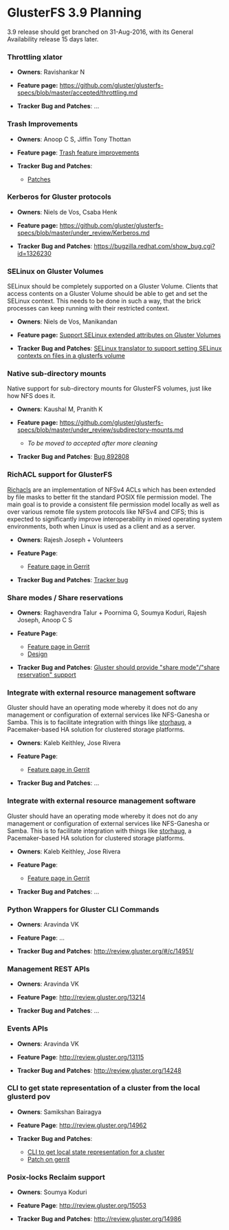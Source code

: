 # GlusterFS 3.9 Planning

3.9 release should get branched on 31-Aug-2016, with its General Availability release 15 days later.


### Throttling xlator
* **Owners**:
  Ravishankar N

* **Feature page:**
  <https://github.com/gluster/glusterfs-specs/blob/master/accepted/throttling.md>

* **Tracker Bug and Patches**:
...

### Trash Improvements
* **Owners**:
  Anoop C S, Jiffin Tony Thottan

* **Feature page**:
  [Trash feature
  improvements](https://github.com/gluster/glusterfs-specs/blob/master/accepted/Trash-Improvements.md)

* **Tracker Bug and Patches**:
  * [Patches](http://review.gluster.org/#/q/topic:bug-1264849+OR+topic:bug-1264847+OR+topic:bug-1264853+OR+topic:bug-1264857)


### Kerberos for Gluster protocols
* **Owners**:
  Niels de Vos, Csaba Henk

* **Feature page:**
  <https://github.com/gluster/glusterfs-specs/blob/master/under_review/Kerberos.md>

* **Tracker Bug and Patches**:
  <https://bugzilla.redhat.com/show_bug.cgi?id=1326230>


### SELinux on Gluster Volumes
SELinux should be completely supported on a Gluster Volume. Clients that access
contents on a Gluster Volume should be able to get and set the SELinux context.
This needs to be done in such a way, that the brick processes can keep running
with their restricted context.

* **Owners**:
  Niels de Vos, Manikandan

* **Feature page:**
  [Support SELinux extended attributes on Gluster
  Volumes](https://github.com/gluster/glusterfs-specs/blob/master/accepted/SELinux-client-support.md)

* **Tracker Bug and Patches**:
  [SELinux translator to support setting SELinux contexts on files in a glusterfs
  volume](https://bugzilla.redhat.com/1318100)


### Native sub-directory mounts
Native support for sub-directory mounts for GlusterFS volumes, just like how
NFS does it.

* **Owners**:
  Kaushal M, Pranith K

* **Feature page:**
  <https://github.com/gluster/glusterfs-specs/blob/master/under_review/subdirectory-mounts.md>
  - _To be moved to accepted after more cleaning_

* **Tracker Bug and Patches**:
  [Bug 892808](https://bugzilla.redhat.com/show_bug.cgi?id=892808)


### RichACL support for GlusterFS
[Richacls] are an implementation of NFSv4 ACLs which has been extended by file
masks to better fit the standard POSIX file permission model. The main goal is
to provide a consistent file permission model locally as well as over various
remote file system protocols like NFSv4 and CIFS; this is expected to
significantly improve interoperability in mixed operating system environments,
both when Linux is used as a client and as a server.

* **Owners**:
  Rajesh Joseph + Volunteers

* **Feature Page**:
  * [Feature page in Gerrit](http://review.gluster.org/13791)

* **Tracker Bug and Patches**:
  [Tracker bug](https://bugzilla.redhat.com/1326233)


### Share modes / Share reservations
* **Owners**:
  Raghavendra Talur + Poornima G, Soumya Koduri, Rajesh Joseph, Anoop C S

* **Feature Page**:
  * [Feature page in Gerrit](http://review.gluster.org/13780)
  * [Design](http://review.gluster.org/13779)

* **Tracker Bug and Patches**:
  [Gluster should provide "share mode"/"share reservation" support](https://bugzilla.redhat.com/1263231)


### Integrate with external resource management software
Gluster should have an operating mode whereby it does not do any management or
configuration of external services like NFS-Ganesha or Samba. This is to
facilitate integration with things like [storhaug], a Pacemaker-based HA
solution for clustered storage platforms.

* **Owners**:
  Kaleb Keithley, Jose Rivera

* **Feature Page**:
  * [Feature page in Gerrit](http://review.gluster.org/13888)

* **Tracker Bug and Patches**:
  ...


### Integrate with external resource management software
Gluster should have an operating mode whereby it does not do any management or
configuration of external services like NFS-Ganesha or Samba. This is to
facilitate integration with things like [storhaug], a Pacemaker-based HA
solution for clustered storage platforms.

* **Owners**:
  Kaleb Keithley, Jose Rivera

* **Feature Page**:
  * [Feature page in Gerrit](http://review.gluster.org/13888)

* **Tracker Bug and Patches**:
  ...

### Python Wrappers for Gluster CLI Commands
* **Owners**:
  Aravinda VK

* **Feature Page**:
...

* **Tracker Bug and Patches**:
http://review.gluster.org/#/c/14951/

### Management REST APIs
* **Owners**:
Aravinda VK

* **Feature Page**:
http://review.gluster.org/13214

* **Tracker Bug and Patches**:
...

### Events APIs
* **Owners**:
Aravinda VK

* **Feature Page**:
http://review.gluster.org/13115

* **Tracker Bug and Patches**:
http://review.gluster.org/14248

### CLI to get state representation of a cluster from the local glusterd pov
* **Owners**:
Samikshan Bairagya

* **Feature Page**:
http://review.gluster.org/14962

* **Tracker Bug and Patches**:
  * [CLI to get local state representation for a cluster](https://bugzilla.redhat.com/show_bug.cgi?id=1353156)
  * [Patch on gerrit](http://review.gluster.org/14873)

### Posix-locks Reclaim support
* **Owners**:
Soumya Koduri

* **Feature Page**:
http://review.gluster.org/15053

* **Tracker Bug and Patches**:
http://review.gluster.org/14986

[Admin Guide]: ...
[Richacls]: http://www.bestbits.at/richacl/
[Storhaug]: https://github.com/linux-ha-storage/storhaug
